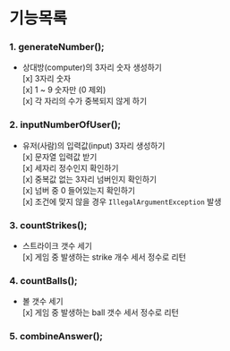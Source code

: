 # 기능목록

### 1. generateNumber();

* 상대방(computer)의 3자리 숫자 생성하기  
[x] 3자리 숫자  
[x] 1 ~ 9 숫자만 (0 제외)  
[x] 각 자리의 수가 중복되지 않게 하기  

### 2. inputNumberOfUser();   
* 유저(사람)의 입력값(input) 3자리 생성하기   
[x] 문자열 입력값 받기   
[x] 세자리 정수인지 확인하기   
[x] 중복값 없는 3자리 넘버인지 확인하기   
[x] 넘버 중 0 들어있는지 확인하기   
[x] 조건에 맞지 않을 경우 `IllegalArgumentException` 발생   

### 3. countStrikes();   
* 스트라이크 갯수 세기   
[x] 게임 중 발생하는 strike 개수 세서 정수로 리턴   

### 4. countBalls();   
* 볼 갯수 세기   
[x] 게임 중 발생하는 ball 갯수 세서 정수로 리턴   

### 5. combineAnswer();

